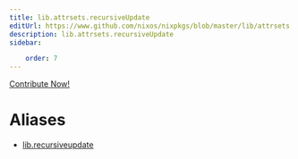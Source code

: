```yaml
---
title: lib.attrsets.recursiveUpdate
editUrl: https://www.github.com/nixos/nixpkgs/blob/master/lib/attrsets.nix#L1068C5
description: lib.attrsets.recursiveUpdate
sidebar:

    order: 7
---
```


<a href="https://www.github.com/nixos/nixpkgs/blob/master/lib/attrsets.nix#L1068C5">Contribute Now!</a>


# Aliases

- [lib.recursiveupdate](/nix-doc-comments/reference/lib/lib-recursiveupdate)


